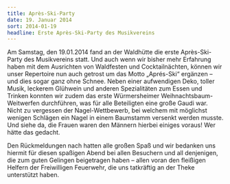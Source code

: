 ```yaml
---
title: Après-Ski-Party
date: 19. Januar 2014
sort: 2014-01-19
headline: Erste Après-Ski-Party des Musikvereins
---
```


Am Samstag, den 19.01.2014 fand an der Waldhütte die erste Après-Ski-Party des
Musikvereins statt. Und auch wenn wir bisher mehr Erfahrung haben mit dem
Ausrichten von Waldfesten und Cocktailnächten, können wir unser Repertoire nun
auch getrost um das Motto „Aprés-Ski“ ergänzen – und dies sogar ganz ohne
Schnee. Neben einer aufwendigen Deko,  toller Musik, leckerem Glühwein und
anderen Spezialitäten zum Essen und Trinken konnten wir zudem das erste
Würmersheimer Weihnachtsbaum-Weitwerfen durchführen, was für alle Beteiligten
eine große Gaudi war. Nicht zu vergessen der Nagel-Wettbewerb, bei welchem mit
möglichst wenigen Schlägen ein Nagel in einem Baumstamm versenkt werden musste.
Und siehe da, die Frauen waren den Männern hierbei einiges voraus!  Wer hätte
das gedacht. 

Den Rückmeldungen nach hatten alle großen Spaß und wir bedanken uns hiermit für
diesen spaßigen Abend bei allen Besuchern und all denjenigen, die zum guten
Gelingen beigetragen haben – allen voran den fleißigen Helfern der Freiwilligen
Feuerwehr, die uns tatkräftig an der Theke unterstützt haben. 
